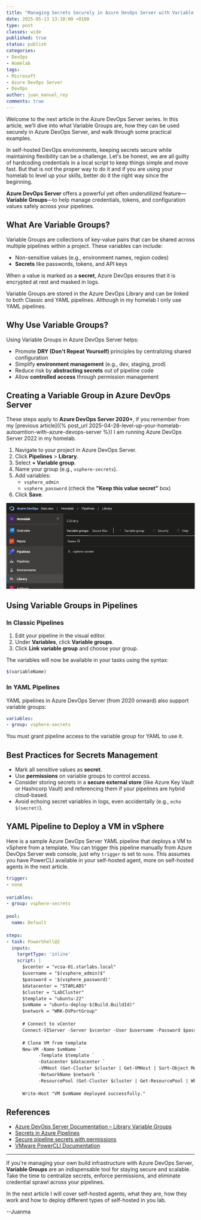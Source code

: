 ```yaml
---
title: "Managing Secrets Securely in Azure DevOps Server with Variable Groups"
date: 2025-05-13 13:10:00 +0100
type: post
classes: wide
published: true
status: publish
categories:
- DevOps
- Homelab
tags:
- Microsoft
- Azure DevOps Server
- DevOps
author: juan_manuel_rey
comments: true
---
```


Welcome to the next article in the Azure DevOps Server series. In this article, we’ll dive into what Variable Groups are, how they can be used securely in Azure DevOps Server, and walk through some practical examples.

In self-hosted DevOps environments, keeping secrets secure while maintaining flexibility can be a challenge. Let's be honest, we are all guilty of hardcoding credentials in a local script to keep things simple and move fast. But that is not the proper way to do it and if you are using your homelab to level up your skills, better do it the right way since the beginning.

**Azure DevOps Server** offers a powerful yet often underutilized feature—**Variable Groups**—to help manage credentials, tokens, and configuration values safely across your pipelines.

## What Are Variable Groups?

Variable Groups are collections of key-value pairs that can be shared across multiple pipelines within a project. These variables can include:

- Non-sensitive values (e.g., environment names, region codes)
- **Secrets** like passwords, tokens, and API keys

When a value is marked as a **secret**, Azure DevOps ensures that it is encrypted at rest and masked in logs.

Variable Groups are stored in the Azure DevOps Library and can be linked to both Classic and YAML pipelines. Although in my homelab I only use YAML pipelines.

## Why Use Variable Groups?

Using Variable Groups in Azure DevOps Server helps:

- Promote **DRY (Don't Repeat Yourself)** principles by centralizing shared configuration
- Simplify **environment management** (e.g., dev, staging, prod)
- Reduce risk by **abstracting secrets** out of pipeline code
- Allow **controlled access** through permission management

## Creating a Variable Group in Azure DevOps Server

These steps apply to **Azure DevOps Server 2020+**, if you remember from my [previous article]({% post_url 2025-04-28-level-up-your-homelab-autoamtion-with-azure-devops-server %}) I am running Azure DevOps Server 2022 in my homelab.

1. Navigate to your project in Azure DevOps Server.
2. Click **Pipelines** > **Library**.
3. Select **+ Variable group**.
4. Name your group (e.g., `vsphere-secrets`).
5. Add variables:
   - `vsphere_admin`
   - `vsphere_password` (check the **"Keep this value secret"** box)
6. Click **Save**.

[![Variable Groups](/assets/images/ado-variable-group.png)]({{site.url}}/assets/images/ado-variable-group.png)

## Using Variable Groups in Pipelines

### In Classic Pipelines

1. Edit your pipeline in the visual editor.
2. Under **Variables**, click **Variable groups**.
3. Click **Link variable group** and choose your group.

The variables will now be available in your tasks using the syntax:

```bash
$(variableName)
```

### In YAML Pipelines

YAML pipelines in Azure DevOps Server (from 2020 onward) also support variable groups:

```yaml
variables:
- group: vsphere-secrets
```

You must grant pipeline access to the variable group for YAML to use it.

## Best Practices for Secrets Management

- Mark all sensitive values as **secret**.
- Use **permissions** on variable groups to control access.
- Consider storing secrets in a **secure external store** (like Azure Key Vault or Hashicorp Vault) and referencing them if your pipelines are hybrid cloud-based.
- Avoid echoing secret variables in logs, even accidentally (e.g., `echo $(secret)`).

## YAML Pipeline to Deploy a VM in vSphere

Here is a sample Azure DevOps Server YAML pipeline that deploys a VM to vSphere from a template. You can trigger this pipeline manually from Azure DevOps Server web console, just why `trigger` is set to `none`. This assumes you have PowerCLI available in your self-hosted agent, more on self-hosted agents in the next article.

```yaml
trigger:
- none

variables:
- group: vsphere-secrets

pool:
  name: Default

steps:
- task: PowerShell@2
  inputs:
    targetType: 'inline'
    script: |
      $vcenter = "vcsa-01.starlabs.local"
      $username = "$(vsphere_admin)$"
      $password = '$(vsphere_password)'
      $datacenter = "STARLABS"
      $cluster = "LabCluster"
      $template = "ubuntu-22"
      $vmName = "ubuntu-deploy-$(Build.BuildId)"
      $network = "WRK-DVPortGroup"

      # Connect to vCenter
      Connect-VIServer -Server $vcenter -User $username -Password $password

      # Clone VM from template
      New-VM -Name $vmName `
            -Template $template `
            -Datacenter $datacenter `
            -VMHost (Get-Cluster $cluster | Get-VMHost | Sort-Object MemoryGB -Descending | Select-Object -First 1) `
            -NetworkName $network `
            -ResourcePool (Get-Cluster $cluster | Get-ResourcePool | Where-Object { $_.Name -eq "Resources" })

      Write-Host "VM $vmName deployed successfully."
```

## References

- [Azure DevOps Server Documentation – Library Variable Groups](https://learn.microsoft.com/en-us/azure/devops/pipelines/library/variable-groups?view=azure-devops-2020)
- [Secrets in Azure Pipelines](https://learn.microsoft.com/en-us/azure/devops/pipelines/process/variables?view=azure-devops-2020&tabs=yaml%2Cbatch#secret-variables)
- [Secure pipeline secrets with permissions](https://learn.microsoft.com/en-us/azure/devops/pipelines/security/secrets?view=azure-devops-2020)
- [VMware PowerCLI Documentation](https://developer.vmware.com/powercli)

---

If you're managing your own build infrastructure with Azure DevOps Server, **Variable Groups** are an indispensable tool for staying secure and scalable. Take the time to centralize secrets, enforce permissions, and eliminate credential sprawl across your pipelines.

In the next article I will cover self-hosted agents, what they are, how they work and how to deploy different types of self-hosted in you lab.

--Juanma
